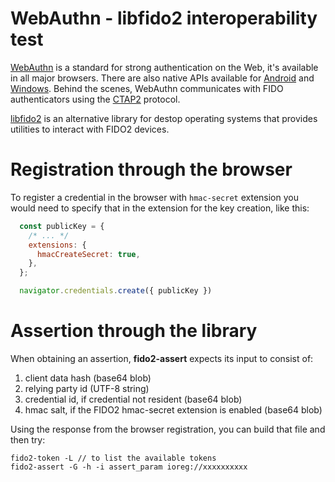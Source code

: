 # WebAuthn - libfido2 interoperability test

[WebAuthn](https://www.w3.org/TR/webauthn-2/) is a standard for strong authentication on the Web, it's available in all major browsers. There are also native APIs available for [Android](https://developers.google.com/identity/fido/android/native-apps) and [Windows](https://github.com/microsoft/webauthn). Behind the scenes, WebAuthn communicates with FIDO authenticators using the [CTAP2](https://fidoalliance.org/specs/fido-v2.1-ps-20210615/fido-client-to-authenticator-protocol-v2.1-ps-errata-20220621.html) protocol.

[libfido2](https://developers.yubico.com/libfido2/) is an alternative library for destop operating systems that provides utilities to interact with FIDO2 devices.

# Registration through the browser

To register a credential in the browser with `hmac-secret` extension you would need to specify that in the extension for the key creation, like this:

```javascript
  const publicKey = {
    /* ... */
    extensions: {
      hmacCreateSecret: true,
    },
  };

  navigator.credentials.create({ publicKey })
```

# Assertion through the library

When obtaining an assertion, **fido2-assert** expects its input to consist of:

1. client data hash (base64 blob)
2. relying party id (UTF-8 string)
3. credential id, if credential not resident (base64 blob)
4. hmac salt, if the FIDO2 hmac-secret extension is enabled (base64 blob)

Using the response from the browser registration, you can build that file and then try:

```
fido2-token -L // to list the available tokens
fido2-assert -G -h -i assert_param ioreg://xxxxxxxxxx
```
